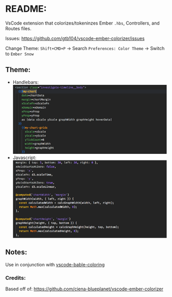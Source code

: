 # README:
VsCode extension that colorizes/tokeninzes Ember `.hbs`, Controllers, and Routes files.

Issues: https://github.com/gtb104/vscode-ember-colorizer/issues

Change Theme: `Shift+CMD+P` -> Search `Preferences: Color Theme` -> Switch to `Ember Snow`

## Theme:
* Handlebars:
![Handlebars](images/screenshot.png)
* Javascript:
![Javascript](images/screenshot1.png) 	

## Notes:
Use in conjunction with [vscode-bable-coloring](https://github.com/gtb104/vscode-babel-coloring)

### Credits:
Based off of: https://github.com/ciena-blueplanet/vscode-ember-colorizer

